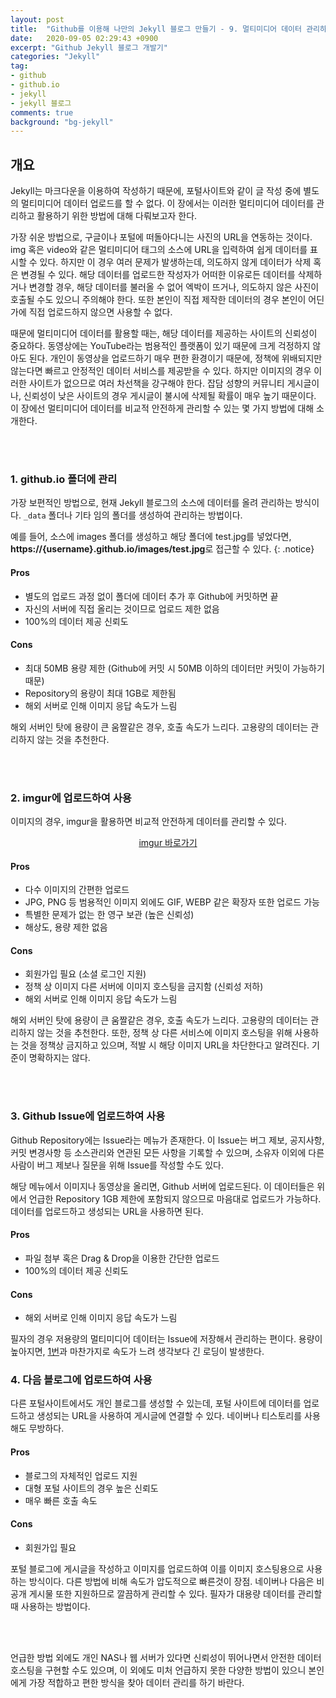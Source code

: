 ```yaml
---
layout: post
title:  "Github를 이용해 나만의 Jekyll 블로그 만들기 - 9. 멀티미디어 데이터 관리하기"
date:   2020-09-05 02:29:43 +0900
excerpt: "Github Jekyll 블로그 개발기"
categories: "Jekyll"
tag:
- github
- github.io
- jekyll
- jekyll 블로그
comments: true
background: "bg-jekyll"
---
```


## 개요

Jekyll는 마크다운을 이용하여 작성하기 때문에, 포털사이트와 같이 글 작성 중에 별도의 멀티미디어 데이터 업로드를 할 수 없다. 이 장에서는 이러한 멀티미디어 데이터를 관리하고 활용하기 위한 방법에 대해 다뤄보고자 한다.

가장 쉬운 방법으로, 구글이나 포털에 떠돌아다니는 사진의 URL을 연동하는 것이다. img 혹은 video와 같은 멀티미디어 태그의 소스에 URL을 입력하여 쉽게 데이터를 표시할 수 있다. 하지만 이 경우 여러 문제가 발생하는데, 의도하지 않게 데이터가 삭제 혹은 변경될 수 있다. 해당 데이터를 업로드한 작성자가 어떠한 이유로든 <span class="color-blue">데이터를 삭제하거나 변경할 경우, 해당 데이터를 불러올 수 없어 엑박이 뜨거나, 의도하지 않은 사진이 호출</span>될 수도 있으니 주의해야 한다. 또한 본인이 직접 제작한 데이터의 경우 본인이 어딘가에 직접 업로드하지 않으면 사용할 수 없다.

때문에 멀티미디어 데이터를 활용할 때는, 해당 데이터를 제공하는 사이트의 신뢰성이 중요하다. 동영상에는 YouTube라는 범용적인 플랫폼이 있기 때문에 크게 걱정하지 않아도 된다. 개인이 동영상을 업로드하기 매우 편한 환경이기 때문에, 정책에 위배되지만 않는다면 빠르고 안정적인 데이터 서비스를 제공받을 수 있다. 하지만 이미지의 경우 이러한 사이트가 없으므로 여러 차선책을 강구해야 한다. 잡담 성향의 커뮤니티 게시글이나, 신뢰성이 낮은 사이트의 경우 게시글이 불시에 삭제될 확률이 매우 높기 때문이다. 이 장에선 멀티미디어 데이터를 비교적 안전하게 관리할 수 있는 몇 가지 방법에 대해 소개한다.

<br />
<br />

### 1. github.io 폴더에 관리

가장 보편적인 방법으로, 현재 Jekyll 블로그의 소스에 데이터를 올려 관리하는 방식이다. `_data` 폴더나 기타 임의 폴더를 생성하여 관리하는 방법이다.

예를 들어, 소스에 images 폴더를 생성하고 해당 폴더에 test.jpg를 넣었다면, **https://{username}.github.io/images/test.jpg**로 접근할 수 있다.
{: .notice}

<h4 class="color-green">Pros</h4>

* 별도의 업로드 과정 없이 폴더에 데이터 추가 후 Github에 커밋하면 끝
* 자신의 서버에 직접 올리는 것이므로 업로드 제한 없음
* 100%의 데이터 제공 신뢰도

<h4 class="color-red">Cons</h4>

* 최대 50MB 용량 제한 (Github에 커밋 시 50MB 이하의 데이터만 커밋이 가능하기 때문)
* Repository의 용량이 최대 1GB로 제한됨
* 해외 서버로 인해 이미지 응답 속도가 느림

해외 서버인 탓에 용량이 큰 움짤같은 경우, 호출 속도가 느리다. 고용량의 데이터는 관리하지 않는 것을 추천한다.

<br />
<br />

### 2. imgur에 업로드하여 사용

이미지의 경우, imgur을 활용하면 비교적 안전하게 데이터를 관리할 수 있다.

<center>
	<a href="https://imgur.com/" class="btn">imgur 바로가기</a>
</center>

<h4 class="color-green">Pros</h4>

* 다수 이미지의 간편한 업로드
* JPG, PNG 등 범용적인 이미지 외에도 GIF, WEBP 같은 확장자 또한 업로드 가능
* 특별한 문제가 없는 한 영구 보관 (높은 신뢰성)
* 해상도, 용량 제한 없음

<h4 class="color-red">Cons</h4>

* 회원가입 필요 (소셜 로그인 지원)
* 정책 상 이미지 다른 서버에 이미지 호스팅을 금지함 (신뢰성 저하)
* 해외 서버로 인해 이미지 응답 속도가 느림

해외 서버인 탓에 용량이 큰 움짤같은 경우, 호출 속도가 느리다. 고용량의 데이터는 관리하지 않는 것을 추천한다. 또한, <span class="color-red">정책 상 다른 서비스에 이미지 호스팅을 위해 사용하는 것을 정책상 금지</span>하고 있으며, 적발 시 해당 이미지 URL을 차단한다고 알려진다. 기준이 명확하지는 않다.

<br />
<br />

### 3. Github Issue에 업로드하여 사용

Github Repository에는 Issue라는 메뉴가 존재한다. 이 Issue는 버그 제보, 공지사항, 커밋 변경사항 등 소스관리와 연관된 모든 사항을 기록할 수 있으며, 소유자 이외에 다른 사람이 버그 제보나 질문을 위해 Issue를 작성할 수도 있다.

해당 메뉴에서 이미지나 동영상을 올리면, Github 서버에 업로드된다. 이 데이터들은 위에서 언급한 Repository 1GB 제한에 포함되지 않으므로 마음대로 업로드가 가능하다. 데이터를 업로드하고 생성되는 URL을 사용하면 된다.

<h4 class="color-green">Pros</h4>

* 파일 첨부 혹은 Drag & Drop을 이용한 간단한 업로드
* 100%의 데이터 제공 신뢰도

<h4 class="color-red">Cons</h4>

* 해외 서버로 인해 이미지 응답 속도가 느림

필자의 경우 저용량의 멀티미디어 데이터는 Issue에 저장해서 관리하는 편이다. 용량이 높아지면, <a href="#1-githubio-폴더에-관리">1번</a>과 마찬가지로 속도가 느려 생각보다 긴 로딩이 발생한다.

### 4. 다음 블로그에 업로드하여 사용

다른 포털사이트에서도 개인 블로그를 생성할 수 있는데, 포털 사이트에 데이터를 업로드하고 생성되는 URL을 사용하여 게시글에 연결할 수 있다. 네이버나 티스토리를 사용해도 무방하다.

<h4 class="color-green">Pros</h4>

* 블로그의 자체적인 업로드 지원
* 대형 포털 사이트의 경우 높은 신뢰도
* 매우 빠른 호출 속도

<h4 class="color-red">Cons</h4>

* 회원가입 필요

포털 블로그에 게시글을 작성하고 이미지를 업로드하여 이를 이미지 호스팅용으로 사용하는 방식이다. 다른 방법에 비해 속도가 압도적으로 빠른것이 장점. 네이버나 다음은 비공개 게시물 또한 지원하므로 깔끔하게 관리할 수 있다. 필자가 대용량 데이터를 관리할 때 사용하는 방법이다.

<br />
<br />

언급한 방법 외에도 개인 NAS나 웹 서버가 있다면 신뢰성이 뛰어나면서 안전한 데이터 호스팅을 구현할 수도 있으며, 이 외에도 미처 언급하지 못한 다양한 방법이 있으니 본인에게 가장 적합하고 편한 방식을 찾아 데이터 관리를 하기 바란다.